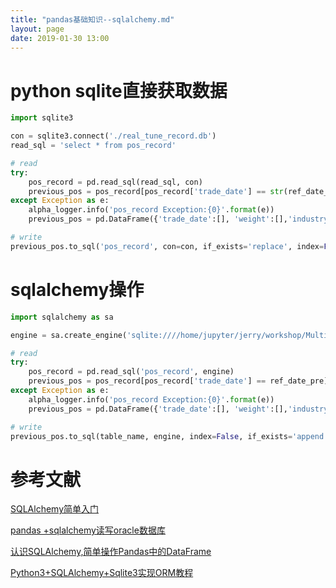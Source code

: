 ```yaml
---
title: "pandas基础知识--sqlalchemy.md"
layout: page
date: 2019-01-30 13:00
---
```


# python sqlite直接获取数据
```python
import sqlite3

con = sqlite3.connect('./real_tune_record.db')
read_sql = 'select * from pos_record'

# read
try:
    pos_record = pd.read_sql(read_sql, con)
    previous_pos = pos_record[pos_record['trade_date'] == str(ref_date_pre)]
except Exception as e:
    alpha_logger.info('pos_record Exception:{0}'.format(e))
    previous_pos = pd.DataFrame({'trade_date':[], 'weight':[],'industry':[], 'er':[],'code':[]})

# write
previous_pos.to_sql('pos_record', con=con, if_exists='replace', index=False)
```

# sqlalchemy操作
```python
import sqlalchemy as sa

engine = sa.create_engine('sqlite:////home/jupyter/jerry/workshop/MultiFactors/src/stacking/notebooks/real_tune_record.db')

# read
try:
    pos_record = pd.read_sql('pos_record', engine)
    previous_pos = pos_record[pos_record['trade_date'] == ref_date_pre]
except Exception as e:
    alpha_logger.info('pos_record Exception:{0}'.format(e))
    previous_pos = pd.DataFrame({'trade_date':[], 'weight':[],'industry':[], 'er':[],'code':[]})

# write
previous_pos.to_sql(table_name, engine, index=False, if_exists='append', chunksize=100)
```




# 参考文献
[SQLAlchemy简单入门](https://www.jianshu.com/p/264ceec89652)

[pandas +sqlalchemy读写oracle数据库](https://blog.csdn.net/walking_visitor/article/details/84023393)

[认识SQLAlchemy,简单操作Pandas中的DataFrame](https://blog.csdn.net/shu15121856/article/details/84032793)

[Python3+SQLAlchemy+Sqlite3实现ORM教程](https://www.cnblogs.com/lsdb/p/9835894.html)
